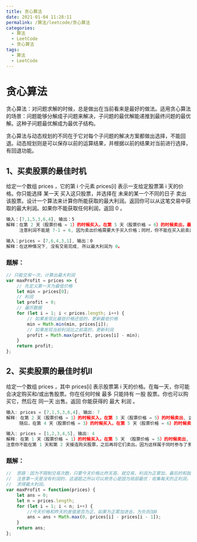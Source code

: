 ```yaml
---
title: 贪心算法
date: 2021-01-04 11:28:11
permalink: /算法/leetcode/贪心算法
categories:
  - 算法
  - LeetCode
  - 贪心算法
tags:
  - 算法
  - LeetCode
---
```

# 贪心算法

贪心算法：对问题求解的时候，总是做出在当前看来是最好的做法。适用贪心算法的场景：问题能够分解成子问题来解决，子问题的最优解能递推到最终问题的最优解。这种子问题最优解成为最优子结构。

贪心算法与动态规划的不同在于它对每个子问题的解决方案都做出选择，不能回退。动态规划则是可以保存以前的运算结果，并根据以前的结果对当前进行选择，有回退功能。

## 1、买卖股票的最佳时机

给定一个数组 prices ，它的第 i 个元素 prices[i] 表示一支给定股票第 i 天的价格。你只能选择 某一天 买入这只股票，并选择在 未来的某一个不同的日子 卖出该股票。设计一个算法来计算你所能获取的最大利润。返回你可以从这笔交易中获取的最大利润。如果你不能获取任何利润，返回 0 。

```javascript
输入：[7,1,5,3,6,4], 输出：5
解释：在第 2 天（股票价格 = 1）的时候买入，在第 5 天（股票价格 = 6）的时候卖出，最大利润 = 6-1 = 5 。
     注意利润不能是 7-1 = 6, 因为卖出价格需要大于买入价格；同时，你不能在买入前卖出股票。

输入：prices = [7,6,4,3,1], 输出：0
解释：在这种情况下, 没有交易完成, 所以最大利润为 0。
```

### 题解：

```javascript
// 只能交易一次，计算出最大利润
var maxProfit = prices => {
    // 先定义第一天为最低价格
    let min = prices[0];
    // 利润
    let profit = 0;
    // 遍历数据
    for (let i = 1; i < prices.length; i++) {
        // 如果发现比最低价格还低的，更新最低价格
        min = Math.min(min, prices[i]);
        // 如果发现当前利润比之前高的，更新利润
        profit = Math.max(profit, prices[i] - min);
    }
    return profit;
};
```

## 2、买卖股票的最佳时机Ⅱ

给定一个数组 prices ，其中 prices[i] 表示股票第 i 天的价格。在每一天，你可能会决定购买和/或出售股票。你在任何时候 最多 只能持有 一股 股票。你也可以购买它，然后在 同一天 出售。返回 你能获得的 最大 利润 。

```javascript
输入: prices = [7,1,5,3,6,4], 输出: 7
解释: 在第 2 天（股票价格 = 1）的时候买入，在第 3 天（股票价格 = 5）的时候卖出, 这笔交易所能获得利润 = 5-1 = 4 。
     随后，在第 4 天（股票价格 = 3）的时候买入，在第 5 天（股票价格 = 6）的时候卖出, 这笔交易所能获得利润 = 6-3 = 3 。

输入: prices = [1,2,3,4,5], 输出: 4
解释: 在第 1 天（股票价格 = 1）的时候买入，在第 5 天 （股票价格 = 5）的时候卖出, 这笔交易所能获得利润 = 5-1 = 4 。
注意你不能在第 1 天和第 2 天接连购买股票，之后再将它们卖出。因为这样属于同时参与了多笔交易，你必须在再次购买前出售掉之前的股票。
```

### 题解：

```javascript
//  思路：因为不限制交易次数，只要今天价格比昨天高，就交易，利润为正累加，最后的和就是最大的利润，
//  注意第一天是没有利润的，这道题之所以可以用贪心是因为局部最优：收集每天的正利润，可以推导出，全局最优：
//  求得最大利润。
var maxProfit = function(prices) {
    let ans = 0;
    let n = prices.length;
    for (let i = 1; i < n; i++) {
        //今天价格和昨天的差值是否为正，如果为正累加进去，为负则加0
        ans = ans + Math.max(0, prices[i] - prices[i - 1]);
    }
    return ans;
};
```
